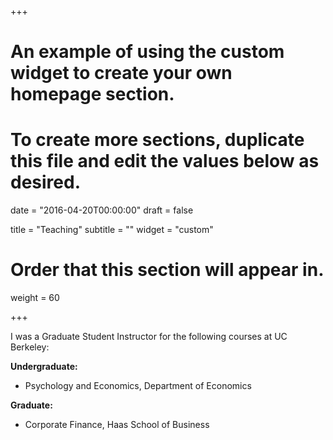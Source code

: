 +++
# An example of using the custom widget to create your own homepage section.
# To create more sections, duplicate this file and edit the values below as desired.

date = "2016-04-20T00:00:00"
draft = false

title = "Teaching"
subtitle = ""
widget = "custom"

# Order that this section will appear in.
weight = 60

+++

I was a Graduate Student Instructor for the following courses at UC Berkeley:

**Undergraduate:**

- Psychology and Economics, Department of Economics

**Graduate:**

- Corporate Finance, Haas School of Business